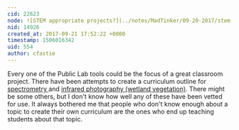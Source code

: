 ```yaml
---
cid: 22623
node: ![STEM appropriate projects?](../notes/MadTinker/09-20-2017/stem-appropriate-projects)
nid: 14926
created_at: 2017-09-21 17:52:22 +0000
timestamp: 1506016342
uid: 554
author: cfastie
---
```


Every one of the Public Lab tools could be the focus of a great classroom project. There have been attempts to create a curriculum outline for [spectrometry ](https://publiclab.org/wiki/spectrometer-curriculum)and [infrared photography (wetland vegetation)](https://publiclab.org/wiki/wetlands-lesson-plans). There might be some others, but I don't know how well any of these have been vetted for use. It always bothered me that people who don't know enough about a topic to create their own curriculum are the ones who end up teaching students about that topic. 